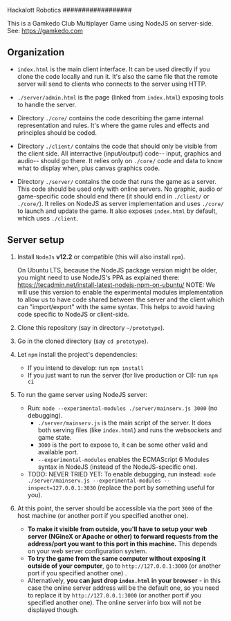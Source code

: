 Hackalott Robotics
##################

This is a Gamkedo Club Multiplayer Game using NodeJS on server-side.
See: https://gamkedo.com

Organization
------------

- `index.html` is the main client interface. It can be used directly if you clone the code locally and run it.
It's also the same file that the remote server will send to clients who connects to the server using HTTP.

- `./server/admin.html` is the page (linked from `index.html`) exposing tools to handle the server.

- Directory `./core/` contains the code describing the game internal representation and rules.
It's where the game rules and effects and principles should be coded.

- Directory `./client/` contains the code that should only be visible from the client side.
All interractive (input/output) code-- input, graphics and audio-- should go there.
It relies only on `./core/` code and data to know what to display when, plus canvas graphics code.

- Directory `./server/` contains the code that runs the game as a server.
This code should be used only with online servers.
No graphic, audio or game-specific code should end there (it should end in `./client/` or `./core/`).
It relies on NodeJS as server implementation and uses `./core/` to launch and update the game.
It also exposes `index.html` by default, which uses `./client`.

Server setup
------------

1. Install `NodeJs` **v12.2** or compatible (this will also install `npm`).

    On Ubuntu LTS, because the NodeJS package version might be older, you might need to use NodeJS's PPA as explained there: https://tecadmin.net/install-latest-nodejs-npm-on-ubuntu/
    NOTE: We will use this version to enable the experimental modules implementation to allow us to have code
          shared between the server and the client which can "import/export" with the same syntax. This helps
          to avoid having code specific to NodeJS or client-side.
          
2. Clone this repository (say in directory `~/prototype`).

3. Go in the cloned directory (say `cd prototype`).

4. Let `npm` install the project's dependencies: 
   - If you intend to develop: run `npm install`
   - If you just want to run the server (for live production or CI): run `npm ci`

5. To run the game server using NodeJS server:
   - Run: `node --experimental-modules ./server/mainserv.js 3000` (no debugging). 
      - `./server/mainserv.js` is the main script of the server. It does both serving files (like `index.html`) and runs the websockets and game state.
      - `3000` is the port to expose to, it can be some other valid and available port.
      - `--experimental-modules` enables the ECMAScript 6 Modules syntax in NodeJS (instead of the NodeJS-specific one).
   -  TODO: NEVER TRIED YET: To enable debugging, run instead: `node ./server/mainserv.js --experimental-modules --inspect=127.0.0.1:3030` (replace the port by something useful for you). 

6. At this point, the server should be accessible via the port `3000` of the host machine (or another port if you specified another one).
   - **To make it visible from outside, you'll have to setup your web server (NGineX or Apache or other) to forward requests from the address/port you want to this port in this machine.** This depends on your web server configuration system.
   - **To try the game from the same computer without exposing it outside of your computer**, go to `http://127.0.0.1:3000` (or another port if you specified another one) .
   - Alternatively, **you can just drop `index.html` in your browser** - in this case the online server address will be the default one, so you need to replace it by `http://127.0.0.1:3000` (or another port if you specified another one). The online server info box will not be displayed though.






